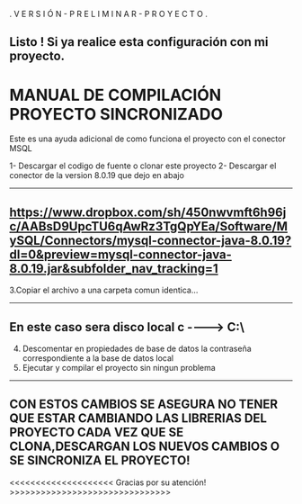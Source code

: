   . V E R S I Ó N - P R E L I M I N A R - P R O Y E C T O .

Listo ! Si ya realice esta configuración con mi proyecto.
--------------------------------------------------------------------------------------------------------------------------------
# MANUAL DE COMPILACIÓN PROYECTO SINCRONIZADO

Este es una ayuda adicional de como funciona el proyecto con el conector MSQL

1- Descargar el codigo de fuente o clonar este proyecto
2- Descargar el conector de la version 8.0.19 que dejo en abajo

---------------------------------------------------------------------------------------------------------
https://www.dropbox.com/sh/450nwvmft6h96jc/AABsD9UpcTU6qAwRz3TgQpYEa/Software/MySQL/Connectors/mysql-connector-java-8.0.19?dl=0&preview=mysql-connector-java-8.0.19.jar&subfolder_nav_tracking=1
---------------------------------------------------------------------------------------------------------

3.Copiar el archivo a una carpeta comun identica... 

---------------------------------------------------------------------------------------------------------
 En este caso sera disco local c ---->     C:\
---------------------------------------------------------------------------------------------------------
4. Descomentar en propiedades de base de datos la contraseña correspondiente a la base de datos local
5. Ejecutar y compilar el proyecto sin ningun problema


------------------------------------------------------------------------------------------------------------------------------------
CON ESTOS CAMBIOS SE ASEGURA NO TENER QUE ESTAR CAMBIANDO LAS LIBRERIAS DEL PROYECTO CADA VEZ QUE SE CLONA,DESCARGAN LOS NUEVOS CAMBIOS O SE SINCRONIZA EL PROYECTO!
---------------------------------------------------------------------------------------------------------------------------------------

<<<<<<<<<<<<<<<<<<<<       Gracias por su atención!  >>>>>>>>>>>>>>>>>>>>>>>>>>>>>>>
